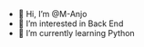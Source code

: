 - 👋 Hi, I’m @M-Anjo
- 👀 I’m interested in Back End
- 🌱 I’m currently learning Python


<!---
M-Anjo/M-Anjo is a ✨ special ✨ repository because its `README.md` (this file) appears on your GitHub profile.
You can click the Preview link to take a look at your changes.
--->
